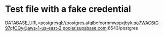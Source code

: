 # Test file with a fake credential
DATABASE_URL=postgresql://postgres.afqibcfcornmwppxjbyk:oo7WAC6tG97qfOQy@aws-1-us-east-2.pooler.supabase.com:6543/postgres